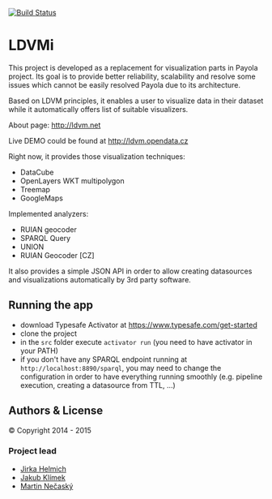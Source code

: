[![Build Status](https://travis-ci.org/ldvm/LDVMi.svg?branch=master)](https://travis-ci.org/ldvm/LDVMi)

LDVMi
==========

This project is developed as a replacement for visualization parts in Payola project. Its goal is to provide better reliability, scalability and resolve some issues which cannot be easily resolved Payola due to its architecture.

Based on LDVM principles, it enables a user to visualize data in their dataset while it automatically offers list of suitable visualizers.

About page: http://ldvm.net

Live DEMO could be found at http://ldvm.opendata.cz

Right now, it provides those visualization techniques:
- DataCube
- OpenLayers WKT multipolygon
- Treemap
- GoogleMaps

Implemented analyzers:
- RUIAN geocoder
- SPARQL Query
- UNION
- RUIAN Geocoder [CZ]

It also provides a simple JSON API in order to allow creating datasources and visualizations automatically by 3rd party software.

## Running the app
- download Typesafe Activator at https://www.typesafe.com/get-started
- clone the project
- in the `src` folder execute `activator run` (you need to have activator in your PATH)
- if you don't have any SPARQL endpoint running at `http://localhost:8890/sparql`, you may need to change the configuration in order to have everything running smoothly (e.g. pipeline execution, creating a datasource from TTL, ...)

## Authors & License

© Copyright 2014 - 2015

### Project lead

- [Jirka Helmich](https://github.com/jirihelmich)
- [Jakub Klímek](https://github.com/jakubklimek)
- [Martin Nečaský](http://www.ksi.mff.cuni.cz/~necasky)
